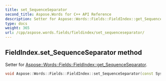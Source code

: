 ```yaml
---
title: set_SequenceSeparator
second_title: Aspose.Words for C++ API Reference
description: Setter for Aspose::Words::Fields::FieldIndex::get_SequenceSeparator. 
type: docs
weight: 365
url: /cpp/aspose.words.fields/fieldindex/set_sequenceseparator/
---
```

## FieldIndex.set_SequenceSeparator method


Setter for [Aspose::Words::Fields::FieldIndex::get_SequenceSeparator](../get_sequenceseparator/).

```cpp
void Aspose::Words::Fields::FieldIndex::set_SequenceSeparator(const System::String &value)
```

